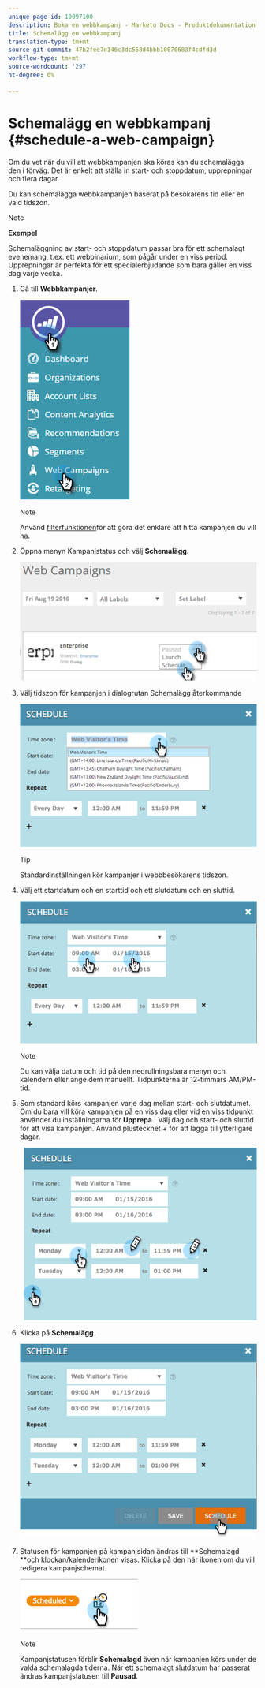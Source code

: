```yaml
---
unique-page-id: 10097100
description: Boka en webbkampanj - Marketo Docs - Produktdokumentation
title: Schemalägg en webbkampanj
translation-type: tm+mt
source-git-commit: 47b2fee7d146c3dc558d4bbb10070683f4cdfd3d
workflow-type: tm+mt
source-wordcount: '297'
ht-degree: 0%

---
```



# Schemalägg en webbkampanj {#schedule-a-web-campaign}

Om du vet när du vill att webbkampanjen ska köras kan du schemalägga den i förväg. Det är enkelt att ställa in start- och stoppdatum, upprepningar och flera dagar.

Du kan schemalägga webbkampanjen baserat på besökarens tid eller en vald tidszon.

>[!NOTE]
>
>**Exempel**
>
>Schemaläggning av start- och stoppdatum passar bra för ett schemalagt evenemang, t.ex. ett webbinarium, som pågår under en viss period. Upprepningar är perfekta för ett specialerbjudande som bara gäller en viss dag varje vecka.

1. Gå till **Webbkampanjer**.

   ![](assets/image2016-8-18-16-3a38-3a47.png)

   >[!NOTE]
   >
   >Använd [filterfunktionen](filter-web-campaigns.md)för att göra det enklare att hitta kampanjen du vill ha.

1. Öppna menyn Kampanjstatus och välj **Schemalägg**.

   ![](assets/image2016-8-18-16-3a41-3a45.png)

1. Välj tidszon för kampanjen i dialogrutan Schemalägg återkommande

   ![](assets/image2016-1-14-8-3a14-3a20.png)

   >[!TIP]
   >
   >Standardinställningen kör kampanjer i webbbesökarens tidszon.

1. Välj ett startdatum och en starttid och ett slutdatum och en sluttid.

   ![](assets/image2016-1-14-8-3a16-3a12.png)

   >[!NOTE]
   >
   >Du kan välja datum och tid på den nedrullningsbara menyn och kalendern eller ange dem manuellt. Tidpunkterna är 12-timmars AM/PM-tid.

1. Som standard körs kampanjen varje dag mellan start- och slutdatumet. Om du bara vill köra kampanjen på en viss dag eller vid en viss tidpunkt använder du inställningarna för **Upprepa** . Välj dag och start- och sluttid för att visa kampanjen. Använd plustecknet + för att lägga till ytterligare dagar.

   ![](assets/image2016-1-14-8-3a19-3a37.png)

1. Klicka på **Schemalägg**.

   ![](assets/image2016-1-14-8-3a27-3a55.png)

1. Statusen för kampanjen på kampanjsidan ändras till **Schemalagd **och klockan/kalenderikonen visas. Klicka på den här ikonen om du vill redigera kampanjschemat.

   ![](assets/image2016-1-14-8-3a27-3a32.png)

   >[!NOTE]
   >
   >Kampanjstatusen förblir **Schemalagd** även när kampanjen körs under de valda schemalagda tiderna. När ett schemalagt slutdatum har passerat ändras kampanjstatusen till **Pausad**.

